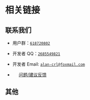 # <i class="fa-solid fa-link"></i> 相关链接

<ArticleMetadata />

## 联系我们

- <i class="fa-brands fa-qq"></i> 用户群：[`618720802`](https://qm.qq.com/q/wZnY4enpmw)
- <i class="fa-brands fa-qq"></i> 开发者 QQ：[`2685549821`](https://tool.gljlw.com/qq/?qq=2685549821)
- <i class="fa-solid fa-envelope"></i> 开发者 Email: [`alan-crl@foxmail.com`](mailto:alan-crl@foxmail.com)

- <img src="https://www.wjx.cn/favicon.ico" width="16" height="16" /> [问题/建议反馈](https://www.wjx.cn/vm/mqNTTRL.aspx#)

## 其他

<GitHubCard owner="Alan-CRL" repo="Inkeys" />

<Linkcard url="https://gitcode.com/alan16356/Inkeys" title="GitCode 仓库" description="https://gitcode.com/alan16356/Inkeys" logo="https://toolb.cn/favicon/gitcode.com"/>

<Linkcard url="https://forum.smart-teach.cn/t/inkeys" title="智绘教Inkeys 板块" description="https://forum.smart-teach.cn/t/inkeys" logo="https://forum.smart-teach.cn/assets/favicon-v4ksoaxf.png"/>

<Linkcard url="https://space.bilibili.com/1330313497/lists/2210199" title="Bilibili 宣发频道" description="https://space.bilibili.com/1330313497/lists/2210199" logo="https://www.bilibili.com/favicon.ico"/>